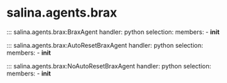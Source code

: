 # salina.agents.brax
::: salina.agents.brax:BraxAgent
    handler: python
    selection:
      members:
        - __init__

::: salina.agents.brax:AutoResetBraxAgent
    handler: python
    selection:
      members:
        - __init__

::: salina.agents.brax:NoAutoResetBraxAgent
    handler: python
    selection:
      members:
        - __init__
